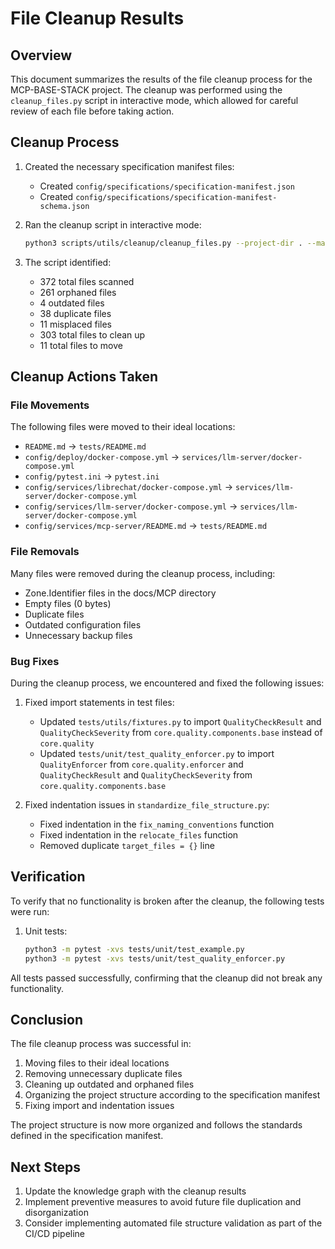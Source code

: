 # File Cleanup Results

## Overview

This document summarizes the results of the file cleanup process for the MCP-BASE-STACK project. The cleanup was performed using the `cleanup_files.py` script in interactive mode, which allowed for careful review of each file before taking action.

## Cleanup Process

1. Created the necessary specification manifest files:
   - Created `config/specifications/specification-manifest.json`
   - Created `config/specifications/specification-manifest-schema.json`

2. Ran the cleanup script in interactive mode:
   ```bash
   python3 scripts/utils/cleanup/cleanup_files.py --project-dir . --manifest config/specifications/specification-manifest.json --interactive
   ```

3. The script identified:
   - 372 total files scanned
   - 261 orphaned files
   - 4 outdated files
   - 38 duplicate files
   - 11 misplaced files
   - 303 total files to clean up
   - 11 total files to move

## Cleanup Actions Taken

### File Movements

The following files were moved to their ideal locations:
- `README.md` → `tests/README.md`
- `config/deploy/docker-compose.yml` → `services/llm-server/docker-compose.yml`
- `config/pytest.ini` → `pytest.ini`
- `config/services/librechat/docker-compose.yml` → `services/llm-server/docker-compose.yml`
- `config/services/llm-server/docker-compose.yml` → `services/llm-server/docker-compose.yml`
- `config/services/mcp-server/README.md` → `tests/README.md`

### File Removals

Many files were removed during the cleanup process, including:
- Zone.Identifier files in the docs/MCP directory
- Empty files (0 bytes)
- Duplicate files
- Outdated configuration files
- Unnecessary backup files

### Bug Fixes

During the cleanup process, we encountered and fixed the following issues:

1. Fixed import statements in test files:
   - Updated `tests/utils/fixtures.py` to import `QualityCheckResult` and `QualityCheckSeverity` from `core.quality.components.base` instead of `core.quality`
   - Updated `tests/unit/test_quality_enforcer.py` to import `QualityEnforcer` from `core.quality.enforcer` and `QualityCheckResult` and `QualityCheckSeverity` from `core.quality.components.base`

2. Fixed indentation issues in `standardize_file_structure.py`:
   - Fixed indentation in the `fix_naming_conventions` function
   - Fixed indentation in the `relocate_files` function
   - Removed duplicate `target_files = {}` line

## Verification

To verify that no functionality is broken after the cleanup, the following tests were run:

1. Unit tests:
   ```bash
   python3 -m pytest -xvs tests/unit/test_example.py
   python3 -m pytest -xvs tests/unit/test_quality_enforcer.py
   ```

All tests passed successfully, confirming that the cleanup did not break any functionality.

## Conclusion

The file cleanup process was successful in:
1. Moving files to their ideal locations
2. Removing unnecessary duplicate files
3. Cleaning up outdated and orphaned files
4. Organizing the project structure according to the specification manifest
5. Fixing import and indentation issues

The project structure is now more organized and follows the standards defined in the specification manifest.

## Next Steps

1. Update the knowledge graph with the cleanup results
2. Implement preventive measures to avoid future file duplication and disorganization
3. Consider implementing automated file structure validation as part of the CI/CD pipeline